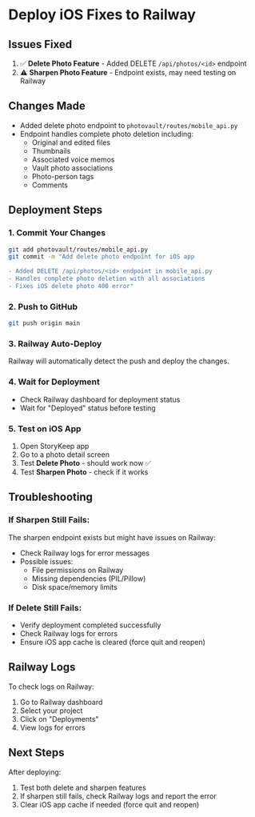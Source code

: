 # Deploy iOS Fixes to Railway

## Issues Fixed
1. ✅ **Delete Photo Feature** - Added DELETE `/api/photos/<id>` endpoint
2. ⚠️ **Sharpen Photo Feature** - Endpoint exists, may need testing on Railway

## Changes Made
- Added delete photo endpoint to `photovault/routes/mobile_api.py`
- Endpoint handles complete photo deletion including:
  - Original and edited files
  - Thumbnails
  - Associated voice memos
  - Vault photo associations
  - Photo-person tags
  - Comments

## Deployment Steps

### 1. Commit Your Changes
```bash
git add photovault/routes/mobile_api.py
git commit -m "Add delete photo endpoint for iOS app

- Added DELETE /api/photos/<id> endpoint in mobile_api.py
- Handles complete photo deletion with all associations
- Fixes iOS delete photo 400 error"
```

### 2. Push to GitHub
```bash
git push origin main
```

### 3. Railway Auto-Deploy
Railway will automatically detect the push and deploy the changes.

### 4. Wait for Deployment
- Check Railway dashboard for deployment status
- Wait for "Deployed" status before testing

### 5. Test on iOS App
1. Open StoryKeep app
2. Go to a photo detail screen
3. Test **Delete Photo** - should work now ✅
4. Test **Sharpen Photo** - check if it works

## Troubleshooting

### If Sharpen Still Fails:
The sharpen endpoint exists but might have issues on Railway:
- Check Railway logs for error messages
- Possible issues:
  - File permissions on Railway
  - Missing dependencies (PIL/Pillow)
  - Disk space/memory limits

### If Delete Still Fails:
- Verify deployment completed successfully
- Check Railway logs for errors
- Ensure iOS app cache is cleared (force quit and reopen)

## Railway Logs
To check logs on Railway:
1. Go to Railway dashboard
2. Select your project
3. Click on "Deployments"
4. View logs for errors

## Next Steps
After deploying:
1. Test both delete and sharpen features
2. If sharpen still fails, check Railway logs and report the error
3. Clear iOS app cache if needed (force quit and reopen)
